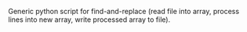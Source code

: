 Generic python script for find-and-replace (read file into array, process lines into new array, write processed array to file).

